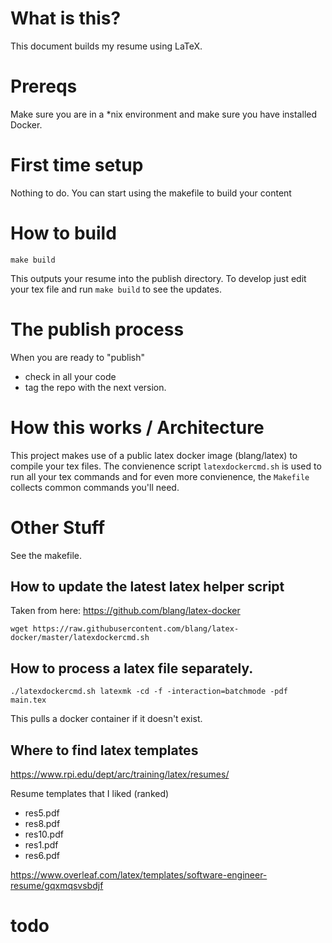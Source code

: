 # What is this? 

This document builds my resume using LaTeX.

# Prereqs

Make sure you are in a *nix environment and make sure you have installed Docker. 

# First time setup 

Nothing to do. You can start using the makefile to build your content 

# How to build 

```
make build
```
This outputs your resume into the publish directory. To develop just edit your tex file and run `make build` to see the 
updates.

# The publish process 

When you are ready to "publish"

* check in all your code 
* tag the repo with the next version. 

# How this works / Architecture 

This project makes use of a public latex docker image (blang/latex) to compile your tex files. The convienence script 
`latexdockercmd.sh` is used to run all your tex commands and for even more convienence, the `Makefile`  collects common commands you'll need. 


# Other Stuff 

See the makefile. 

## How to update the latest latex helper script 

Taken from here: https://github.com/blang/latex-docker

```
wget https://raw.githubusercontent.com/blang/latex-docker/master/latexdockercmd.sh
```

## How to process a latex file separately.

```
./latexdockercmd.sh latexmk -cd -f -interaction=batchmode -pdf main.tex
```
This pulls a docker container if it doesn't exist.


## Where to find latex templates

https://www.rpi.edu/dept/arc/training/latex/resumes/

Resume templates that I liked (ranked)

- res5.pdf
- res8.pdf
- res10.pdf
- res1.pdf
- res6.pdf


https://www.overleaf.com/latex/templates/software-engineer-resume/gqxmqsvsbdjf


# todo  


